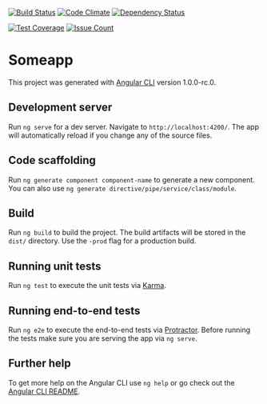 [![Build Status](https://travis-ci.org/MaksymSemenykhin/angular2testapp.svg?branch=master)](https://travis-ci.org/MaksymSemenykhin/angular2testapp)
[![Code Climate](https://codeclimate.com/github/MaksymSemenykhin/angular2testapp/badges/gpa.svg)](https://codeclimate.com/github/MaksymSemenykhin/angular2testapp)
[![Dependency Status](https://www.versioneye.com/user/projects/58b45f979ceb450051827205/badge.svg?style=flat-square)](https://www.versioneye.com/user/projects/58b45f979ceb450051827205)

[![Test Coverage](https://codeclimate.com/github/MaksymSemenykhin/angular2testapp/badges/coverage.svg)](https://codeclimate.com/github/MaksymSemenykhin/angular2testapp/coverage)
[![Issue Count](https://codeclimate.com/github/MaksymSemenykhin/angular2testapp/badges/issue_count.svg)](https://codeclimate.com/github/MaksymSemenykhin/angular2testapp)


# Someapp

This project was generated with [Angular CLI](https://github.com/angular/angular-cli) version 1.0.0-rc.0.

## Development server
Run `ng serve` for a dev server. Navigate to `http://localhost:4200/`. The app will automatically reload if you change any of the source files.

## Code scaffolding

Run `ng generate component component-name` to generate a new component. You can also use `ng generate directive/pipe/service/class/module`.

## Build

Run `ng build` to build the project. The build artifacts will be stored in the `dist/` directory. Use the `-prod` flag for a production build.

## Running unit tests

Run `ng test` to execute the unit tests via [Karma](https://karma-runner.github.io).

## Running end-to-end tests

Run `ng e2e` to execute the end-to-end tests via [Protractor](http://www.protractortest.org/).
Before running the tests make sure you are serving the app via `ng serve`.

## Further help

To get more help on the Angular CLI use `ng help` or go check out the [Angular CLI README](https://github.com/angular/angular-cli/blob/master/README.md).
